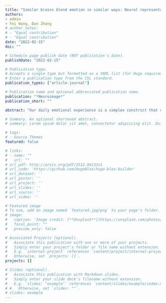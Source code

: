 ```yaml
---
title: "Similar brains blend emotion in similar ways: Neural representations of individual difference in emotion profiles"
authors:
- admin
- Fei Wang, Dan Zhang
# author_notes:
# - "Equal contribution"
# - "Equal contribution"
date: "2022-02-15"
doi: ""

# Schedule page publish date (NOT publication's date).
publishDate: "2022-02-15"

# Publication type.
# Accepts a single type but formatted as a YAML list (for Hugo requirements).
# Enter a publication type from the CSL standard.
publication_types: ["article-journal"]

# Publication name and optional abbreviated publication name.
publication: "*Neuroimage*"
publication_short: ""

abstract: "Our daily emotional experience is a complex construct that usually involves multiple emotions blended in a context-dependent manner. However, the co-occurring and context-dependent nature of human emotions was understated in previous studies when addressing the individual difference in emotional experiences. The present study proposed a situated and blended ‘profile’ perspective to characterize individualized emotional experiences. Eighty participants watched a series of emotional videos with their EEG recorded, and the individual differences in their emotion profiles were measured as the vector distances between their multidimensional emotion ratings for these video stimuli. This measure was found to be a reliable descriptor of individualized emotional experiences and could efficiently predict classical emotional complexity indices. More importantly, inter-subject representational analyses revealed that similar emotion profiles were associated with similar delta-band activities over the prefrontal and temporo-parietal regions and similar theta-band activities over the frontal regions. Furthermore, left- and right-lateralized temporo-parietal representations were observed for positive and negative emotion profiles, respectively. Our findings demonstrate the potential of taking a ‘profile’ perspective for understanding individual differences in human emotions."

# Summary. An optional shortened abstract.
# summary: Lorem ipsum dolor sit amet, consectetur adipiscing elit. Duis posuere tellus ac convallis placerat. Proin tincidunt magna sed ex sollicitudin condimentum.

# tags:
# - Source Themes
featured: false

# links:
# - name: ""
#   url: ""
# url_pdf: http://arxiv.org/pdf/1512.04133v1
# url_code: 'https://github.com/HugoBlox/hugo-blox-builder'
# url_dataset: ''
# url_poster: ''
# url_project: ''
# url_slides: ''
# url_source: ''
# url_video: ''

# Featured image
# To use, add an image named `featured.jpg/png` to your page's folder. 
# image:
#   caption: 'Image credit: [**Unsplash**](https://unsplash.com/photos/jdD8gXaTZsc)'
#   focal_point: ""
#   preview_only: false

# Associated Projects (optional).
#   Associate this publication with one or more of your projects.
#   Simply enter your project's folder or file name without extension.
#   E.g. `internal-project` references `content/project/internal-project/index.md`.
#   Otherwise, set `projects: []`.
projects: []

# Slides (optional).
#   Associate this publication with Markdown slides.
#   Simply enter your slide deck's filename without extension.
#   E.g. `slides: "example"` references `content/slides/example/index.md`.
# #   Otherwise, set `slides: ""`.
# slides: example
---
```

<!-- 
{{% callout note %}}
Click the *Cite* button above to demo the feature to enable visitors to import publication metadata into their reference management software.
{{% /callout %}}

{{% callout note %}}
Create your slides in Markdown - click the *Slides* button to check out the example.
{{% /callout %}}

Add the publication's **full text** or **supplementary notes** here. You can use rich formatting such as including [code, math, and images](https://docs.hugoblox.com/content/writing-markdown-latex/). -->
